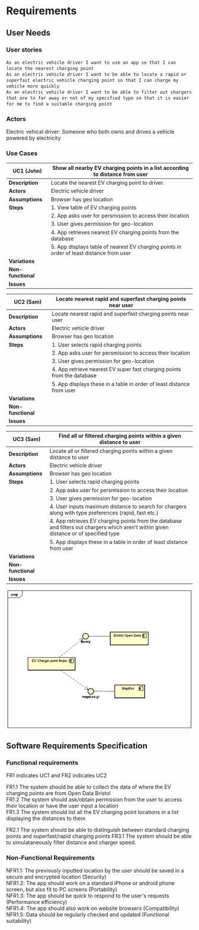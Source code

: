 # Requirements

## User Needs

### User stories

    As an electric vehicle driver I want to use an app so that I can locate the nearest charging point
    As an electric vehicle driver I want to be able to locate a rapid or superfast electric vehicle charging point so that I can charge my vehicle more quickly
    As an electric vehicle driver I want to be able to filter out chargers that are to far away or not of my specified type so that it is easier for me to find a suitable charging point

### Actors

Electric vehical driver: Someone who both owns and drives a vehicle powered by electricity

### Use Cases

|   UC1 (John)       | Show all nearby EV charging points in a list according to distance from user | 
| -------------------------------------- | ------------------- |
| **Description** | Locate the nearest EV charging point to driver. |
| **Actors** |   Electric vehicle driver |
| **Assumptions** |  Browser has geo location</td></tr>
| **Steps** |      1. View table of EV charging points
|           |      2. App asks user for persmission to access their location
|           |      3. User gives permission for geo-location
|           |      4. App retrieves nearest EV charging points from the database
|           |      5. App displays table of nearest EV charging points in order of least distance from user
| **Variations** |                                           |
| **Non-functional** |                                       |
| **Issues** |                                               |

|   UC2  (Sam)      | Locate nearest rapid and superfast charging points near user | 
| -------------------------------------- | ------------------- |
| **Description** | Locate nearest rapid and superfast charging points near user |
| **Actors** | Electric vehicle driver |
| **Assumptions** |  Browser has geo location</td></tr>
| **Steps** |      1. User selects rapid charging points
|           |      2. App asks user for persmission to access their location
|           |      3. User gives permission for geo-location
|           |      4. App retrieve nearest EV super fast charging points from the database
|           |      5. App displays these in a table in order of least distance from user
| **Variations** |                                            |
| **Non-functional** |                                        |
| **Issues** |                                                |

|   UC3  (Sam)      | Find all or filtered charging points within a given distance to user | 
| -------------------------------------- | ------------------- |
| **Description** | Locate all or filtered charging points within a given distance to user |
| **Actors** | Electric vehicle driver |
| **Assumptions** |  Browser has geo location</td></tr>
| **Steps** |      1. User selects rapid charging points
|           |      2. App asks user for persmission to access their location
|           |      3. User gives permission for geo-location
|           |      4. User inputs maximum distance to search for chargers along with type preferences (rapid, fast etc.)
|           |      4. App retrieves EV charging points from the database and filters out chargers which aren't within given distance or of specified type
|           |      5. App displays these in a table in order of least distance from user
| **Variations** |                                            |
| **Non-functional** |                                        |
| **Issues** |                                                |




![Insert your Use-Case Diagram Here](images/EV1.png)

## Software Requirements Specification
### Functional requirements

FR1 indicates UC1 and FR2 indicates UC2

FR1.1 The system should be able to collect the data of where the EV charging points are from Open Data Bristol<br/>
FR1.2 The system should ask/obtain permission from the user to access their location or have the user input a location<br/>
FR1.3 The system should list all the EV charging point locations in a list displaying the distances to them<br/>

FR2.1 The system should be able to distinguish between standard charging points and superfast/rapid charging points
FR3.1 The system should be able to simulataneously filter distance and charger speed.
 


### Non-Functional Requirements

NFR1.1: The previously inputted location by the user should be saved in a secure and encrypted location (Security)<br/>
NFR1.2: The app should work on a standard iPhone or android phone screen, but also fit to PC screens (Portability)<br/>
NFR1.3: The app should be quick to respond to the user's requests (Performance efficiency)<br/>
NFR1.4: The app should also work on website browsers (Compatibility)<br/>
NFR1.5: Data should be regularly checked and updated (Functional suitability)

